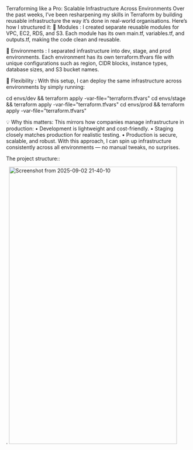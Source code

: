 Terraforming like a Pro: Scalable Infrastructure Across Environments
Over the past weeks, I’ve been resharpening my skills in Terraform by building reusable infrastructure the way it’s done in real-world organisations.
Here’s how I structured it:
🔹 Modules :
I created separate reusable modules for VPC, EC2, RDS, and S3. Each module has its own main.tf, variables.tf, and outputs.tf, making the code clean and reusable.

🔹 Environments :
 I separated infrastructure into dev, stage, and prod environments. Each environment has its own terraform.tfvars file with unique configurations such as region, CIDR blocks, instance types, database sizes, and S3 bucket names.

🔹 Flexibility :
With this setup, I can deploy the same infrastructure across environments by simply running:

cd envs/dev && terraform apply -var-file="terraform.tfvars"
cd envs/stage && terraform apply -var-file="terraform.tfvars"
cd envs/prod && terraform apply -var-file="terraform.tfvars"

💡 Why this matters:
This mirrors how companies manage infrastructure in production:
    • Development is lightweight and cost-friendly.
    • Staging closely matches production for realistic testing.
    • Production is secure, scalable, and robust.
With this approach, I can spin up infrastructure consistently across all environments — no manual tweaks, no surprises.

The project structure::



.
 <img width="459" height="759" alt="Screenshot from 2025-09-02 21-40-10" src="https://github.com/user-attachments/assets/a7817bf3-2689-449e-9f18-d43ba3c26d61" />



